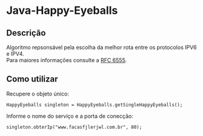 # Java-Happy-Eyeballs

## Descrição
Algoritmo repsonsável pela escolha da melhor rota entre os protocolos IPV6 e IPV4.  
Para maiores informações consulte a [RFC 6555](https://tools.ietf.org/html/rfc6555 "RFC 655").

## Como utilizar
Recupere o objeto único:  

`HappyEyeballs singleton = HappyEyeballs.getSingleHappyEyeballs();`

Informe o nome do serviço e a porta de conecção:  

`singleton.obterIp("www.facasfjlerjwl.com.br", 80);`
